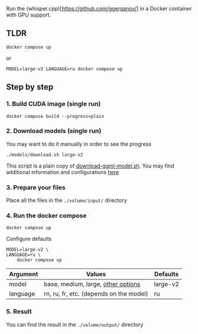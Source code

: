 Run the (whisper.cpp)[https://github.com/ggerganov/] in a Docker container with GPU support.

## TLDR
```
docker compose up
```
or
```
MODEL=large-v2 LANGUAGE=ru docker compose up
```

## Step by step
### 1. Build CUDA image (single run)
```
docker compose build --progress=plain
```

### 2. Download models (single run)
You may want to do it manually in order to see the progress
```
./models/download.sh large-v2 
```
This script is a plain copy of [download-ggml-model.sh](https://github.com/ggerganov/whisper.cpp/blob/master/models/download-ggml-model.sh).
You may find additional information and configurations [here](https://github.com/ggerganov/whisper.cpp/tree/master/models) 

### 3. Prepare your files
Place all the files in the ```./volume/input/``` directory

### 4. Run the docker compose
```
docker compose up
```
Configure defaults
```
MODEL=large-v2 \
LANGUAGE=ru \
    docker compose up
```
| Argument    | Values | Defaults |
| -------- | ------- |------- |
| model  | base, medium, large, [other options](https://github.com/ggerganov/whisper.cpp/blob/master/models/download-ggml-model.sh#L25)   |   large-v2 
| language | rn, ru, fr, etc. (depends on the model)     |  ru

### 5. Result
You can find the result in the ```./volume/output/``` directory
